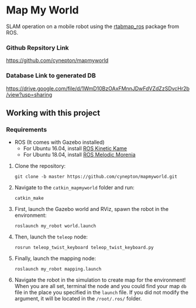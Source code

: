 # Map My World
SLAM operation on a mobile robot using  the [rtabmap_ros](http://wiki.ros.org/rtabmap_ros) package from ROS.

### Github Repsitory Link
https://github.com/cynepton/mapmyworld

### Database Link to generated DB
https://drive.google.com/file/d/1WmD10BzOAxFMnnJDwFdVZdZzSDvcHr2b/view?usp=sharing

## Working with this project
### Requirements
- ROS (It comes with Gazebo installed)
  - For Ubuntu 16.04, install [ROS Kinetic Kame](http://wiki.ros.org/kinetic/Installation/Ubuntu)
  - For Ubuntu 18.04, install [ROS Melodic Morenia](http://wiki.ros.org/melodic/Installation)

1. Clone the repository:
    ```
    git clone -b master https://github.com/cynepton/mapmyworld.git
    ```
2. Navigate to the `catkin_mapmyworld` folder and run:
    ```
    catkin_make
    ```
3. First, launch the Gazebo world and RViz, spawn the robot in the environment:
    ```
    roslaunch my_robot world.launch
    ```
4. Then, launch the `teleop` node:
    ```
    rosrun teleop_twist_keyboard teleop_twist_keyboard.py
    ```
5. Finally, launch the mapping node:
    ```
    roslaunch my_robot mapping.launch
    ```

6. Navigate the robot in the simulation to create map for the environment! When you are all set, terminal the node and you could find your map `db` file in the place you specified in the `launch` file. If you did not modify the argument, it will be located in the `/root/.ros/` folder.